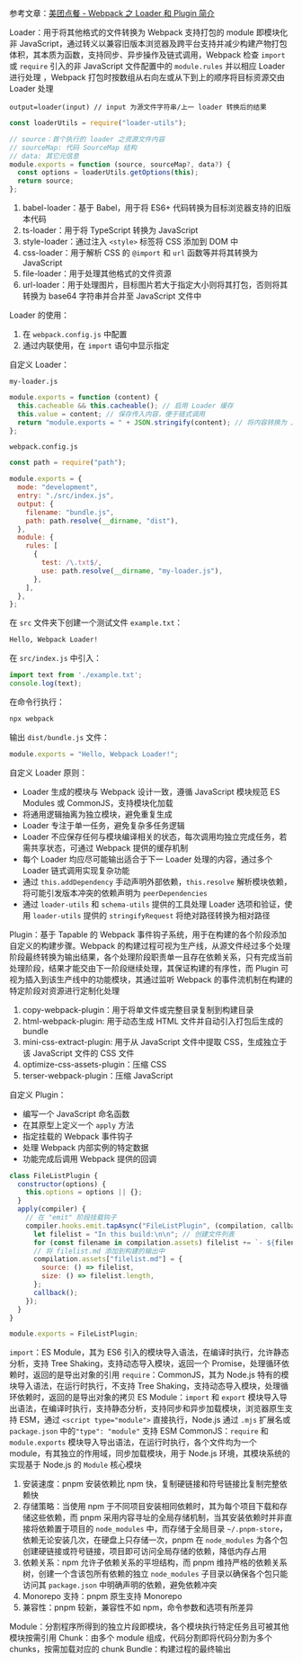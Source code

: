 参考文章：[美团点餐 - Webpack 之 Loader 和 Plugin 简介](https://juejin.cn/post/6844903489458405390?searchId=20241117171358EFAC48295E488CE488B5)

Loader：用于将其他格式的文件转换为 Webpack 支持打包的 module 即模块化非 JavaScript，通过转义以兼容旧版本浏览器及跨平台支持并减少构建产物打包体积，其本质为函数，支持同步、异步操作及链式调用，Webpack 检查 `import` 或 `require` 引入的非 JavaScript 文件配置中的 `module.rules` 并以相应 Loader 进行处理 ，Webpack 打包时按数组从右向左或从下到上的顺序将目标资源交由 Loader 处理

```
output=loader(input) // input 为源文件字符串/上一 loader 转换后的结果
```

```js
const loaderUtils = require("loader-utils");

// source：首个执行的 loader 之资源文件内容
// sourceMap: 代码 SourceMap 结构
// data: 其它元信息
module.exports = function (source, sourceMap?, data?) {
  const options = loaderUtils.getOptions(this);
  return source;
};
```

1. babel-loader：基于 Babel，用于将 ES6+ 代码转换为目标浏览器支持的旧版本代码
2. ts-loader：用于将 TypeScript 转换为 JavaScript
3. style-loader：通过注入 `<style>` 标签将 CSS 添加到 DOM 中
4. css-loader：用于解析 CSS 的 `@import` 和 `url` 函数等并将其转换为 JavaScript
5. file-loader：用于处理其他格式的文件资源
6. url-loader：用于处理图片，目标图片若大于指定大小则将其打包，否则将其转换为 base64 字符串并合并至 JavaScript 文件中

Loader 的使用：

1. 在 `webpack.config.js` 中配置
2. 通过内联使用，在 `import` 语句中显示指定

自定义 Loader：

`my-loader.js`

```js
module.exports = function (content) {
  this.cacheable && this.cacheable(); // 启用 Loader 缓存
  this.value = content; // 保存传入内容，便于链式调用
  return "module.exports = " + JSON.stringify(content); // 将内容转换为 JavaScript 模块导出形式
};
```

`webpack.config.js`

```js
const path = require("path");

module.exports = {
  mode: "development",
  entry: "./src/index.js",
  output: {
    filename: "bundle.js",
    path: path.resolve(__dirname, "dist"),
  },
  module: {
    rules: [
      {
        test: /\.txt$/,
        use: path.resolve(__dirname, "my-loader.js"),
      },
    ],
  },
};
```

在 `src` 文件夹下创建一个测试文件 `example.txt`：

```txt
Hello, Webpack Loader!
```

在 `src/index.js` 中引入：

```js
import text from './example.txt';
console.log(text);
```

在命令行执行：

```bash
npx webpack
```

输出 `dist/bundle.js` 文件：

```js
module.exports = "Hello, Webpack Loader!";
```

自定义 Loader 原则：

- Loader 生成的模块与 Webpack 设计一致，遵循 JavaScript 模块规范 ES Modules 或 CommonJS，支持模块化加载
- 将通用逻辑抽离为独立模块，避免重复生成
- Loader 专注于单一任务，避免复杂多任务逻辑
- Loader 不应保存任何与模块编译相关的状态，每次调用均独立完成任务，若需共享状态，可通过 Webpack 提供的缓存机制
- 每个 Loader 均应尽可能输出适合于下一 Loader 处理的内容，通过多个 Loader 链式调用实现复杂功能
- 通过 `this.addDependency` 手动声明外部依赖，`this.resolve` 解析模块依赖，将可能引发版本冲突的依赖声明为 `peerDependencies`
- 通过 `loader-utils` 和 `schema-utils` 提供的工具处理 Loader 选项和验证，使用 `loader-utils` 提供的 `stringifyRequest` 将绝对路径转换为相对路径

Plugin：基于 Tapable 的 Webpack 事件钩子系统，用于在构建的各个阶段添加自定义的构建步骤。Webpack 的构建过程可视为生产线，从源文件经过多个处理阶段最终转换为输出结果，各个处理阶段职责单一且存在依赖关系，只有完成当前处理阶段，结果才能交由下一阶段继续处理，其保证构建的有序性，而 Plugin 可视为插入到该生产线中的功能模块，其通过监听 Webpack 的事件流机制在构建的特定阶段对资源进行定制化处理

1. copy-webpack-plugin：用于将单文件或完整目录复制到构建目录
2. html-webpack-plugin: 用于动态生成 HTML 文件并自动引入打包后生成的 bundle
3. mini-css-extract-plugin: 用于从 JavaScript 文件中提取 CSS，生成独立于该 JavaScript 文件的 CSS 文件
4. optimize-css-assets-plugin：压缩 CSS
5. terser-webpack-plugin：压缩 JavaScript

自定义 Plugin：

- 编写一个 JavaScript 命名函数
- 在其原型上定义一个 `apply` 方法
- 指定挂载的 Webpack 事件钩子
- 处理 Webpack 内部实例的特定数据
- 功能完成后调用 Webpack 提供的回调

```js
class FileListPlugin {
  constructor(options) {
    this.options = options || {};
  }
  apply(compiler) {
    // 在 "emit" 阶段挂载钩子
    compiler.hooks.emit.tapAsync("FileListPlugin", (compilation, callback) => {
      let filelist = "In this build:\n\n"; // 创建文件列表
      for (const filename in compilation.assets) filelist += `- ${filename}\n`;
      // 将 filelist.md 添加到构建的输出中
      compilation.assets["filelist.md"] = {
        source: () => filelist,
        size: () => filelist.length,
      };
      callback();
    });
  }
}

module.exports = FileListPlugin;
```

`import`：ES Module，其为 ES6 引入的模块导入语法，在编译时执行，允许静态分析，支持 Tree Shaking，支持动态导入模块，返回一个 Promise，处理循环依赖时，返回的是导出对象的引用
`require`：CommonJS，其为 Node.js 特有的模块导入语法，在运行时执行，不支持 Tree Shaking，支持动态导入模块，处理循环依赖时，返回的是导出对象的拷贝
ES Module：`import` 和 `export` 模块导入导出语法，在编译时执行，支持静态分析，支持同步和异步加载模块，浏览器原生支持 ESM，通过 `<script type="module">` 直接执行，Node.js 通过 `.mjs` 扩展名或 `package.json` 中的`"type": "module"` 支持 ESM
CommonJS：`require` 和 `module.exports` 模块导入导出语法，在运行时执行，各个文件均为一个 module，有其独立的作用域，同步加载模块，用于 Node.js 环境，其模块系统的实现基于 Node.js 的 `Module` 核心模块

1. 安装速度：pnpm 安装依赖比 npm 快，复制硬链接和符号链接比复制完整依赖快
2. 存储策略：当使用 npm 于不同项目安装相同依赖时，其为每个项目下载和存储这些依赖，而 pnpm 采用内容寻址的全局存储机制，当其安装依赖时并非直接将依赖置于项目的 `node_modules` 中，而存储于全局目录 `~/.pnpm-store`，依赖无论安装几次，在硬盘上只存储一次，pnpm 在 `node_modules` 为各个包创建硬链接或符号链接，项目即可访问全局存储的依赖，降低内存占用
3. 依赖关系：npm 允许子依赖关系的平坦结构，而 pnpm 维持严格的依赖关系树，创建一个含该包所有依赖的独立 `node_modules` 子目录以确保各个包只能访问其 `package.json` 中明确声明的依赖，避免依赖冲突
4. Monorepo 支持：pnpm 原生支持 Monorepo
5. 兼容性：pnpm 较新，兼容性不如 npm，命令参数和选项有所差异

Module：分割程序所得到的独立片段即模块，各个模块执行特定任务且可被其他模块按需引用
Chunk：由多个 module 组成，代码分割即将代码分割为多个 chunks，按需加载对应的 chunk
Bundle：构建过程的最终输出
